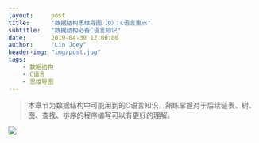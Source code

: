 ```yaml
---
layout:     post
title:      "数据结构思维导图（0）：C语言重点"
subtitle:   "数据结构必备C语言知识"
date:       2019-04-30 12:00:00
author:     "Lin Joey"
header-img: "img/post.jpg"
tags:
    - 数据结构
    - C语言
    - 思维导图
---
```

> 本章节为数据结构中可能用到的C语言知识，熟练掌握对于后续链表、树、图、查找、排序的程序编写可以有更好的理解。

![](https://linjoey-image.oss-cn-beijing.aliyuncs.com/C语言重点.png)
